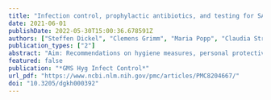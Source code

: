 ```yaml
---
title: "Infection control, prophylactic antibiotics, and testing for SARS-CoV-2 and PPE on German intensive care units: results from a national mixed methods survey"
date: 2021-06-01
publishDate: 2022-05-30T15:00:36.678591Z
authors: ["Steffen Dickel", "Clemens Grimm", "Maria Popp", "Claudia Struwe", "Alexandra Sachkova", "Martin Golinski", "Christian Seeber", "Falk Fichtner", "Daniel Heise", "Peter Kranke", "Winfried Meissner", "Sven Laudi", "Sebastian Voigt-Radloff", "Joerg J. Meerpohl", "Jonas Jabs", "Nico T. Mutters", "Onnen Moerer"]
publication_types: ["2"]
abstract: "Aim: Recommendations on hygiene measures, personal protective equipment (PPE), isolation, and antibiotic prophylaxis were developed during the coronavirus 2019 disease (COVID-19) pandemic and have been revised several times to date. Some of the underlying literature indicates a large evidence gap. We suspect that this leads to a large variance of measures on German intensive care units (ICU)., Methods: A mixed methods online survey among intensive-care specialists in Germany caring for COVID-19 patients was conducted in December 2020., Results: We received responses from 205 German ICUs that had treated COVID-19 patients to date. There was wide variation in the use of PPE. Polymerase Chain reaction (PCR) testing for severe acute respiratory syndrome coronavirus type 2 (SARS-CoV-2) was used by 94.8% of the units, with an average waiting time of 12 hours for the result. 18.7% of the respondents prescribed antibiotic prophylaxis in COVID-19 patients., Conclusion: We found a high variance in essential care strategies for COVID-19 patients on German intensive care units. This included differences in infection prophylaxis, personal protective equipment, and the indication of prophylactic antibiotic therapy. Based on our results, we recommend further studies to quantify and improve guideline adherence."
featured: false
publication: "*GMS Hyg Infect Control*"
url_pdf: "https://www.ncbi.nlm.nih.gov/pmc/articles/PMC8204667/"
doi: "10.3205/dgkh000392"
---
```


